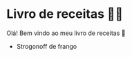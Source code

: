 # Livro de receitas  :man_cook:

Olá! Bem vindo ao meu livro de receitas :wave:

* Strogonoff de frango


